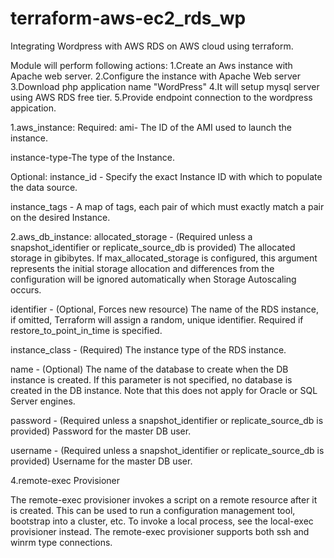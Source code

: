 # terraform-aws-ec2_rds_wp

Integrating Wordpress with AWS RDS on AWS cloud using terraform.

Module will perform following actions:
1.Create an Aws instance with Apache web server.
2.Configure the instance with Apache Web server
3.Download php application name "WordPress"
4.It will setup mysql server using AWS RDS free tier.
5.Provide endpoint connection to the wordpress appication.

1.aws_instance:
Required:
ami- The ID of the AMI used to launch the instance.

instance-type-The type of the Instance.

Optional:
instance_id - Specify the exact Instance ID with which to populate the data source.

instance_tags - A map of tags, each pair of which must exactly match a pair on the desired Instance.

2.aws_db_instance:
allocated_storage - (Required unless a snapshot_identifier or replicate_source_db is provided) The allocated storage in gibibytes.
If max_allocated_storage is configured, this argument represents the initial storage allocation and differences from the configuration will be ignored automatically when Storage Autoscaling occurs.

identifier - (Optional, Forces new resource) The name of the RDS instance, if omitted, Terraform will assign a random, unique identifier. Required if restore_to_point_in_time is specified.

instance_class - (Required) The instance type of the RDS instance.

name - (Optional) The name of the database to create when the DB instance is created. If this parameter is not specified, no database is created in the DB instance. Note that this does not apply for Oracle or SQL Server engines.

password - (Required unless a snapshot_identifier or replicate_source_db is provided) Password for the master DB user. 

username - (Required unless a snapshot_identifier or replicate_source_db is provided) Username for the master DB user.

4.remote-exec Provisioner

The remote-exec provisioner invokes a script on a remote resource after it is created. This can be used to run a configuration management tool, bootstrap into a cluster, etc. To invoke a local process, see the local-exec provisioner instead. The remote-exec provisioner supports both ssh and winrm type connections.


